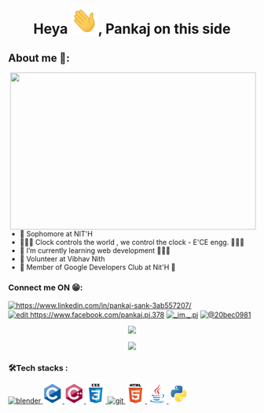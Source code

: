 <h1 align="center"> Heya <img src="https://raw.githubusercontent.com/ABSphreak/ABSphreak/master/gifs/Hi.gif" width="55px" height="55px">, Pankaj on this side </h1>

<h2 align="left">About me 🤔:</h2>
<p> <img align="right" src="https://user-images.githubusercontent.com/91696209/135749528-6633cfea-26ee-44bd-822f-37d736d8c9a0.gif" width="500" height="320" /> </p>

- 🤖 Sophomore at NIT'H
- 👨🏻‍🎓 Clock controls the world , we control the clock - E'CE engg. 🙆🏻‍♂️
- 🌱 I’m currently learning web development 👨🏻‍💻
- 🏯 Volunteer at Vibhav Nith
- 🕋 Member of Google Developers Club at Nit'H 🌟
<h3 align="left"> Connect me ON 😁:</h3>
<p align="left">
<a href="https://linkedin.com/in/https://www.linkedin.com/in/pankaj-sank-3ab557207/" target="blank"><img align="center" src="https://raw.githubusercontent.com/rahuldkjain/github-profile-readme-generator/master/src/images/icons/Social/linked-in-alt.svg" alt="https://www.linkedin.com/in/pankaj-sank-3ab557207/" height="30" width="40" /></a>
<a href="https://www.facebook.com/pankaj.pj.378/" target="blank"><img align="center" src="https://raw.githubusercontent.com/rahuldkjain/github-profile-readme-generator/master/src/images/icons/Social/facebook.svg" alt="edit https://www.facebook.com/pankaj.pj.378" height="30" width="40" /></a>
<a href="https://instagram.com/_im._.pj" target="blank"><img align="center" src="https://raw.githubusercontent.com/rahuldkjain/github-profile-readme-generator/master/src/images/icons/Social/instagram.svg" alt="_im._.pj" height="30" width="40" /></a>
<a href="https://www.hackerrank.com/20bec0981" target="blank"><img align="center" src="https://raw.githubusercontent.com/rahuldkjain/github-profile-readme-generator/master/src/images/icons/Social/hackerrank.svg" alt="@20bec0981" height="30" width="40" /></a>
</p>



<p align="center"> <img src="https://github-readme-stats.vercel.app/api?username=P4-Pankaj&theme=algolia" />
<p align="center"> <img src="http://github-readme-streak-stats.herokuapp.com?user=P4-Pankaj&theme=algolia&date_format=j%20M%5B%20Y%5D)" />
 
<h3 align="left"> 🛠Tech stacks :</h3>
<p align="left"> <a href="https://www.blender.org/" target="_blank"> <img src="https://download.blender.org/branding/community/blender_community_badge_white.svg" alt="blender" width="40" height="40"/> </a> <a href="https://www.cprogramming.com/" target="_blank"> <img src="https://raw.githubusercontent.com/devicons/devicon/master/icons/c/c-original.svg" alt="c" width="40" height="40"/> </a> <a href="https://www.w3schools.com/cpp/" target="_blank"> <img src="https://raw.githubusercontent.com/devicons/devicon/master/icons/cplusplus/cplusplus-original.svg" alt="cplusplus" width="40" height="40"/> </a> <a href="https://www.w3schools.com/css/" target="_blank"> <img src="https://raw.githubusercontent.com/devicons/devicon/master/icons/css3/css3-original-wordmark.svg" alt="css3" width="40" height="40"/> </a> <a href="https://git-scm.com/" target="_blank"> <img src="https://www.vectorlogo.zone/logos/git-scm/git-scm-icon.svg" alt="git" width="40" height="40"/> </a> <a href="https://www.w3.org/html/" target="_blank"> <img src="https://raw.githubusercontent.com/devicons/devicon/master/icons/html5/html5-original-wordmark.svg" alt="html5" width="40" height="40"/> </a> <a href="https://www.java.com" target="_blank"> <img src="https://raw.githubusercontent.com/devicons/devicon/master/icons/java/java-original.svg" alt="java" width="40" height="40"/> </a> <a href="https://www.python.org" target="_blank"> <img src="https://raw.githubusercontent.com/devicons/devicon/master/icons/python/python-original.svg" alt="python" width="40" height="40"/> </a> </p>
